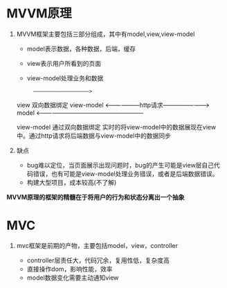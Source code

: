 # MVVM原理

1. MVVM框架主要包括三部分组成，其中有model,view,view-model
   - model表示数据，各种数据，后端，缓存
   - view表示用户所看到的页面
   - view-model处理业务和数据




           ——————————————————>  
   view       双向数据绑定           view-model      <——————http请求————————> model
           <——————————————————


           
   view-model 通过双向数据绑定 实时的将view-model中的数据展现在view中。通过http请求将后端数据与view-model中的数据同步

  2. 缺点
     - bug难以定位，当页面展示出现问题时，bug的产生可能是view层自己代码错误，也有可能是view-model处理业务错误，或者是后端数据错误。
     - 构建大型项目，成本较高(不了解)

   **MVVM原理的框架的精髓在于将用户的行为和状态分离出一个抽象**


# MVC

1. mvc框架是前期的产物，主要包括model，view，controller

   - controller层责任大，代码冗余，复用性低，复杂度高
   - 直接操作dom，影响性能，效率
   - model数据变化需要主动通知view
   
